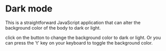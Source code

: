 # Dark mode 
This is a straightforward JavaScript application that can alter the background color of the body to dark or light.

click on the button to change the background color to dark or light. 
Or you can press the 't' key on your keyboard to toggle the background color.